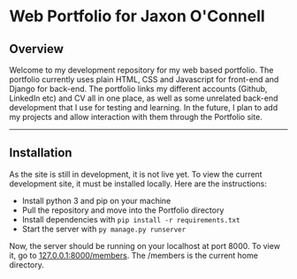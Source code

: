 # Web Portfolio for Jaxon O'Connell
## Overview
Welcome to my development repository for my web based portfolio. The portfolio currently uses plain HTML, CSS and Javascript for front-end and Django for back-end. The portfolio links my different accounts (Github, LinkedIn etc) and CV all in one place, as well as some unrelated back-end development that I use for testing and learning. In the future, I plan to add my projects and allow interaction with them through the Portfolio site.

***

## Installation
As the site is still in development, it is not live yet. To view the current development site, it must be installed locally. Here are the instructions:
* Install python 3 and pip on your machine
* Pull the repository and move into the Portfolio directory
* Install dependencies with `pip install -r requirements.txt`
* Start the server with `py manage.py runserver`

Now, the server should be running on your localhost at port 8000. To view it, go to [127.0.0.1:8000/members](127.0.0.1:8000/members). The /members is the current home directory.